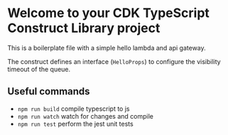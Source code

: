 # Welcome to your CDK TypeScript Construct Library project

This is a boilerplate file with a simple hello lambda and api gateway.

The construct defines an interface (`HelloProps`) to configure the visibility timeout of the queue.

## Useful commands

* `npm run build`   compile typescript to js
* `npm run watch`   watch for changes and compile
* `npm run test`    perform the jest unit tests
